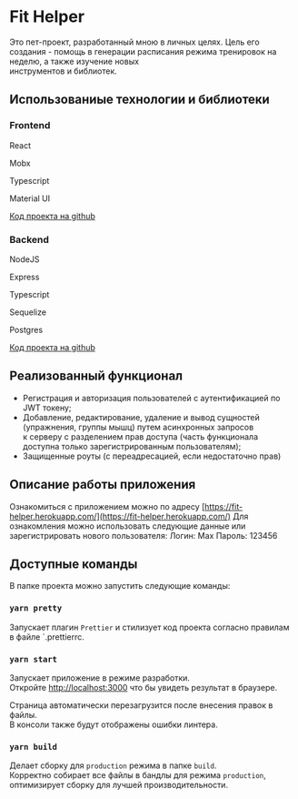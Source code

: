# Fit Helper

Это пет-проект, разработанный мною в личных целях.
Цель его создания - помощь в генерации расписания режима тренировок на неделю, а также изучение новых  <br> 
инструментов и библиотек.

## Использованиые технологии и библиотеки

### Frontend

React 

Mobx 

Typescript

Material UI 

[Код проекта на github](https://github.com/WizardGoodwin/fit-helper)

### Backend

NodeJS

Express

Typescript

Sequelize

Postgres

[Код проекта на github](https://github.com/WizardGoodwin/fit-helper-backend)

## Реализованный функционал 

- Регистрация и авторизация пользователей с аутентификацией по JWT токену;
- Добавление, редактирование, удаление и вывод сущностей (упражнения, группы мышц) путем асинхронных запросов <br>
к серверу с разделением прав доступа (часть функционала доступна только зарегистрированным пользователям);
- Защищенные роуты (с переадресацией, если недостаточно прав)


## Описание работы приложения
Ознакомиться с приложением можно по адресу [https://fit-helper.herokuapp.com/](https://fit-helper.herokuapp.com/)
Для ознакомления можно использовать следующие данные или зарегистрировать нового пользователя:
Логин: Max
Пароль: 123456

## Доступные команды

В папке проекта можно запустить следующие команды:

### `yarn pretty`

Запускает плагин `Prettier` и стилизует код проекта согласно правилам в файле `.prettierrc.

### `yarn start`

Запускает приложение в режиме разработки.<br>
Откройте [http://localhost:3000](http://localhost:3000) что бы увидеть результат в браузере.

Страница автоматически перезагрузится после внесения правок в файлы.<br>
В консоли также будут отображены ошибки линтера.

### `yarn build`

Делает сборку для `production` режима в папке `build`.<br>
Корректно собирает все файлы в бандлы для режима `production`, оптимизирует сборку для лучшей производительности.
